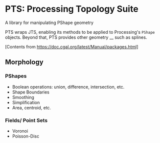 # PTS: Processing Topology Suite

A library for manipulating PShape geometry

PTS wraps JTS, enabling its methods to be applied to Processing's `PShape` objects. Beyond that, PTS provides other geometry __ such as splines.

[Contents from https://doc.cgal.org/latest/Manual/packages.html]

## Morphology

### PShapes

- Boolean operations: union, difference, intersection, etc.
- Shape Boundaries
- Smoothing
- Simplification
- Area, centroid, etc.

### Fields/ Point Sets

- Voronoi
- Poisson-Disc
